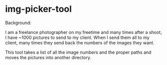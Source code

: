 # img-picker-tool

Background:

I am a freelance photographer on my freetime and many times after a shoot, I have ~1000 pictures to send to my client. When I send them all to my client, many times they send back the numbers of the images they want.

This tool takes a list of all the image numbers and the proper paths and moves the pictures into another directory. 


